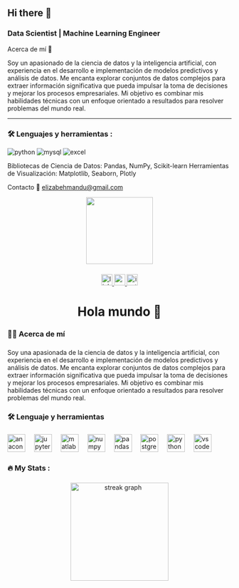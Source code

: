 ## Hi there 👋
### Data Scientist | Machine Learning Engineer

Acerca de mí 💬

Soy un apasionado de la ciencia de datos y la inteligencia artificial, con experiencia en el desarrollo e implementación de modelos predictivos y análisis de datos. Me encanta explorar conjuntos de datos complejos para extraer información significativa que pueda impulsar la toma de decisiones y mejorar los procesos empresariales. Mi objetivo es combinar mis habilidades técnicas con un enfoque orientado a resultados para resolver problemas del mundo real.

---

### :hammer_and_wrench: Lenguajes y herramientas :
<div id="header" align="left">
    <img decoding="async" src="https://img.shields.io/badge/Python-3776AB?style=for-the-badge&logo=python&logoColor=white" alt="python"/>
  </a>
    <img decoding="async" src="https://img.shields.io/badge/MySQL-6DB33F?style=for-the-badge&logo=mysql&logoColor=white" alt="mysql"/>
  </a>
 <img decoding="async" src="https://img.shields.io/badge/Microsoft_Excel-217346?style=for-the-badge&logo=microsoft-excel&logoColor=white" alt="excel"/>
  </a>
</div>

Bibliotecas de Ciencia de Datos: Pandas, NumPy, Scikit-learn
Herramientas de Visualización: Matplotlib, Seaborn, Plotly

Contacto
📩 elizabehmandu@gmail.com

<div align="center">
  <img height="150" src="https://www.canva.com/design/DAGG5UsSqSk/z3Ag0-77eotEWiLBPIszAA/view?utm_content=DAGG5UsSqSk&utm_campaign=designshare&utm_medium=link&utm_source=editor"  />
</div>

###

<div align="center">
  <a href="www.linkedin.com/in/elizabeth-hernández-mandujano" target="_blank">
    <img src="https://img.shields.io/static/v1?message=LinkedIn&logo=linkedin&label=&color=0077B5&logoColor=white&labelColor=&style=for-the-badge" height="25" alt="linkedin logo"  />
  </a>
  <a href="elizabethmandu@gmail.com" target="_blank">
    <img src="https://img.shields.io/static/v1?message=Gmail&logo=gmail&label=&color=D14836&logoColor=white&labelColor=&style=for-the-badge" height="25" alt="gmail logo"  />
  </a>
  <a href="https://www.instagram.com/eli_mandujano?igsh=ZHQ5MG50OXhkZmNv&utm_source=qr" target="_blank">
    <img src="https://img.shields.io/static/v1?message=Instagram&logo=instagram&label=&color=E4405F&logoColor=white&labelColor=&style=for-the-badge" height="25" alt="instagram logo"  />
  </a>
</div>

###

<h1 align="center">Hola mundo 👋</h1>

###

<h3 align="left">👩‍💻  Acerca de mí</h3>

###

<p align="left">Soy una apasionada de la ciencia de datos y la inteligencia artificial, con experiencia en el desarrollo e implementación de modelos predictivos y análisis de datos. Me encanta explorar conjuntos de datos complejos para extraer información significativa que pueda impulsar la toma de decisiones y mejorar los procesos empresariales. Mi objetivo es combinar mis habilidades técnicas con un enfoque orientado a resultados para resolver problemas del mundo real.</p>

###

<h3 align="left">🛠 Lenguaje y herramientas</h3>

###

<div align="left">
  <img src="https://cdn.jsdelivr.net/gh/devicons/devicon/icons/anaconda/anaconda-original.svg" height="40" alt="anaconda logo"  />
  <img width="12" />
  <img src="https://cdn.jsdelivr.net/gh/devicons/devicon/icons/jupyter/jupyter-original.svg" height="40" alt="jupyter logo"  />
  <img width="12" />
  <img src="https://cdn.jsdelivr.net/gh/devicons/devicon/icons/matlab/matlab-original.svg" height="40" alt="matlab logo"  />
  <img width="12" />
  <img src="https://cdn.jsdelivr.net/gh/devicons/devicon/icons/numpy/numpy-original.svg" height="40" alt="numpy logo"  />
  <img width="12" />
  <img src="https://cdn.jsdelivr.net/gh/devicons/devicon/icons/pandas/pandas-original.svg" height="40" alt="pandas logo"  />
  <img width="12" />
  <img src="https://cdn.jsdelivr.net/gh/devicons/devicon/icons/postgresql/postgresql-original.svg" height="40" alt="postgresql logo"  />
  <img width="12" />
  <img src="https://cdn.jsdelivr.net/gh/devicons/devicon/icons/python/python-original.svg" height="40" alt="python logo"  />
  <img width="12" />
  <img src="https://cdn.jsdelivr.net/gh/devicons/devicon/icons/vscode/vscode-original.svg" height="40" alt="vscode logo"  />
</div>

###

<h3 align="left">🔥   My Stats :</h3>

###

<div align="center">
  <img src="https://streak-stats.demolab.com?user=elizabethmandujano&locale=en&mode=daily&theme=dark&hide_border=false&border_radius=5&order=3" height="220" alt="streak graph"  />
</div>

###
<!--
**elizabethmandujano/elizabethmandujano** is a ✨ _special_ ✨ repository because its `README.md` (this file) appears on your GitHub profile.

- 🔭 I’m currently working on ...
- 🌱 I’m currently learning ...
- 👯 I’m looking to collaborate on ...
- 🤔 I’m looking for help with ...
- 💬 Ask me about ...
- 📫 How to reach me: ...
- 😄 Pronouns: ...
- ⚡ Fun fact: ...
-->
